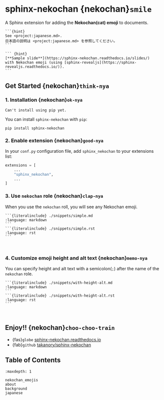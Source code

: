 # sphinx-nekochan {nekochan}`smile`

A Sphinx extension for adding the **Nekochan(cat) emoji** to documents.

````{only} builder_html
```{hint}
See <project:japanese.md>.
日本語の説明は <project:japanese.md> を参照してください。
```

``` {hint}
[**Sample slide**](https://sphinx-nekochan.readthedocs.io/slides/) with Nekochan emoji (using [sphinx-revealjs](https://sphinx-revealjs.readthedocs.io/)).
```
````

## Get Started {nekochan}`think-nya`

### 1. Installation {nekochan}`ok-nya`

```{warning}
Can't install using pip yet.
```

You can install `sphinx-nekochan` with `pip`:


```
pip install sphinx-nekochan
```

### 2. Enable extension {nekochan}`good-nya`

In your `conf.py` configuration file, add `sphinx_nekochan` to your extensions list:

```python
extensions = [
    ...
    "sphinx_nekochan",
    ...
]
```

### 3. Use `nekochan` role {nekochan}`clap-nya`

When you use the `nekochan` roll, you will see any Nekochan emoji.

````{tab-set-code}
```{literalinclude} ./snippets/simple.md
:language: markdown
```
```{literalinclude} ./snippets/simple.rst
:language: rst
```
````

```{revealjs-break}
```

```{include} ./snippets/simple.md
```


### 4. Customize emoji height and alt text  {nekochan}`memo-nya`

You can specify height and alt text with a semicolon(`;`) after the name of the `nekochan` role.

````{tab-set-code}
```{literalinclude} ./snippets/with-height-alt.md
:language: markdown
```
```{literalinclude} ./snippets/with-height-alt.rst
:language: rst
```
````

```{revealjs-break}
```

```{include} ./snippets/with-height-alt.md
```

## Enjoy!! {nekochan}`choo-choo-train`

* {fas}`globe` [sphinx-nekochan.readthedocs.io](https://sphinx-nekochan.readthedocs.io)
* {fab}`github` [takanory/sphinx-nekochan](https://github.com/takanory/sphinx-nekochan)

## Table of Contents

```{toctree}
:maxdepth: 1

nekochan_emojis
about
background
japanese
```
